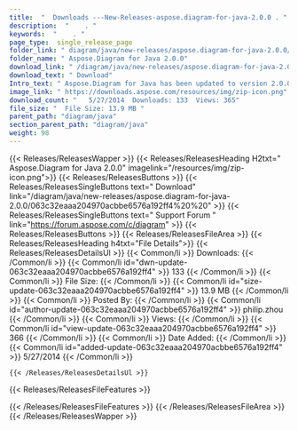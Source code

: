 ```yaml
---
title:  "  Downloads ---New-Releases-aspose.diagram-for-java-2.0.0 . " 
description:  "    . " 
keywords:  "    . " 
page_type:  single_release_page
folder_link: " diagram/java/new-releases/aspose.diagram-for-java-2.0.0/"
folder_name: " Aspose.Diagram for Java 2.0.0"
download_link: " /diagram/java/new-releases/aspose.diagram-for-java-2.0.0/063c32eaaa204970acbbe6576a192ff4"
download_text: " Download"
Intro_text: " Aspose.Diagram for Java has been updated to version 2.0.0 and we are pleased to ..."
image_link: " https://downloads.aspose.com/resources/img/zip-icon.png"
download_count: "   5/27/2014  Downloads: 133  Views: 365"
file_size: "  File Size: 13.9 MB "
parent_path: "diagram/java"
section_parent_path: "diagram/java"
weight: 98 
---
```


{{< Releases/ReleasesWapper >}}
  {{< Releases/ReleasesHeading H2txt=" Aspose.Diagram for Java 2.0.0" imagelink="/resources/img/zip-icon.png">}}
  {{< Releases/ReleasesButtons >}}
    {{< Releases/ReleasesSingleButtons text=" Download" link="/diagram/java/new-releases/aspose.diagram-for-java-2.0.0/063c32eaaa204970acbbe6576a192ff4%20%20" >}}
    {{< Releases/ReleasesSingleButtons text=" Support Forum " link="https://forum.aspose.com/c/diagram" >}}
  {{< Releases/ReleasesButtons >}}
  {{< Releases/ReleasesFileArea >}}
    {{< Releases/ReleasesHeading h4txt="File Details">}}
    {{< Releases/ReleasesDetailsUl >}}
            {{< Common/li  >}} Downloads: {{< /Common/li >}} 
      {{< Common/li id="dwn-update-063c32eaaa204970acbbe6576a192ff4" >}} 133 {{< /Common/li >}} 
      {{< Common/li  >}} File Size: {{< /Common/li >}} 
      {{< Common/li id="size-update-063c32eaaa204970acbbe6576a192ff4" >}} 13.9 MB {{< /Common/li >}} 
      {{< Common/li  >}} Posted By: {{< /Common/li >}} 
      {{< Common/li id="author-update-063c32eaaa204970acbbe6576a192ff4" >}} philip.zhou {{< /Common/li >}} 
      {{< Common/li  >}} Views: {{< /Common/li >}} 
      {{< Common/li id="view-update-063c32eaaa204970acbbe6576a192ff4" >}} 366 {{< /Common/li >}} 
      {{< Common/li  >}} Date Added: {{< /Common/li >}} 
      {{< Common/li id="added-update-063c32eaaa204970acbbe6576a192ff4" >}} 5/27/2014 {{< /Common/li >}} 

    {{< /Releases/ReleasesDetailsUl >}}

  {{< Releases/ReleasesFileFeatures >}}
      
  {{< /Releases/ReleasesFileFeatures >}}
 {{< /Releases/ReleasesFileArea >}}
{{< /Releases/ReleasesWapper >}}


